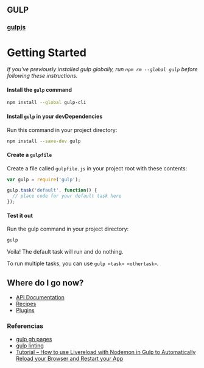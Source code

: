 ## GULP

### [gulpjs](https://github.com/gulpjs/gulp/blob/master/docs/getting-started.md)

# Getting Started

*If you've previously installed gulp globally, run `npm rm --global gulp` before following these instructions.*

#### Install the `gulp` command

```sh
npm install --global gulp-cli
```

#### Install `gulp` in your devDependencies

Run this command in your project directory:

```sh
npm install --save-dev gulp
```

#### Create a `gulpfile`

Create a file called `gulpfile.js` in your project root with these contents:

```js
var gulp = require('gulp');

gulp.task('default', function() {
  // place code for your default task here
});
```

#### Test it out

Run the gulp command in your project directory:

```sh
gulp
```

Voila! The default task will run and do nothing.

To run multiple tasks, you can use `gulp <task> <othertask>`.

## Where do I go now?

- [API Documentation](API.md)
- [Recipes](recipes)
- [Plugins](http://gulpjs.com/plugins/)

### Referencias 
* [gulp gh pages](gulpghpages.md)
* [gulp linting](gulplinting.md)
* [Tutorial – How to use Livereload with Nodemon in Gulp to Automatically Reload your Browser and Restart your App](http://jpsierens.com/tutorial-livereload-nodemon-gulp/)
